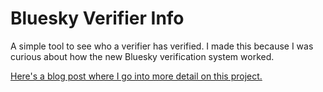 # Bluesky Verifier Info

A simple tool to see who a verifier has verified. I made this because I was curious about how the new Bluesky verification system worked.

[Here's a blog post where I go into more detail on this project.](https://anderegg.ca/2025/05/26/exploring-the-new-bluesky-verification-system)
